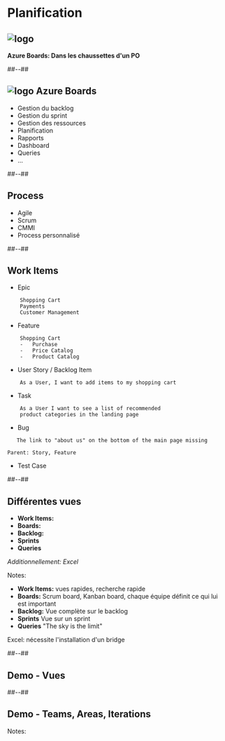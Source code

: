 <!-- .slide: class="transition bg-green" -->
# Planification
## ![logo](./assets/images/services/boards/logo.svg)
**Azure Boards: Dans les chaussettes d'un PO**

##--##
## ![logo](./assets/images/services/boards/logo.svg) Azure Boards

- Gestion du backlog
- Gestion du sprint
- Gestion des ressources
- Planification
- Rapports
- Dashboard
- Queries
- ...

##--##
## Process

- Agile                 
- Scrum
- CMMI
- Process personnalisé

##--##
## Work Items

- Epic
```text
    Shopping Cart
    Payments
    Customer Management
```
- Feature
```text
    Shopping Cart
    -   Purchase
    -   Price Catalog
    -   Product Catalog
```        
- User Story / Backlog Item
```text
    As a User, I want to add items to my shopping cart
```    
- Task
```text
    As a User I want to see a list of recommended 
    product categories in the landing page
```    
- Bug
```text
   The link to "about us" on the bottom of the main page missing
```
    Parent: Story, Feature

- Test Case


##--##
## Différentes vues
- **Work Items:** 
- **Boards:**
- **Backlog:**
- **Sprints**
- **Queries**

*Additionnellement: Excel*

Notes:
- **Work Items:** 
    vues rapides, recherche rapide
- **Boards:**
    Scrum board, Kanban board, chaque équipe définit ce qui lui est important
- **Backlog:**
    Vue complète sur le backlog
- **Sprints**
    Vue sur un sprint   
- **Queries**
    "The sky is the limit"

Excel: nécessite l'installation d'un bridge

##--##

## Demo - Vues


##--##

## Demo - Teams, Areas, Iterations


Notes:


